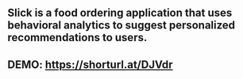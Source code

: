 ## Slick is a food ordering application that uses behavioral analytics to suggest personalized recommendations to users. 
## DEMO: https://shorturl.at/DJVdr
